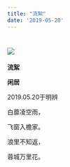 ```yaml
---
title: "流絮"
date: '2019-05-20'
---
```

  #  ![](/images/heshui.jpg)
  
  **流絮**
  
  **闲居**
  
2019.05.20于明辨 

白蘼凌空雨， 

飞窗入檐家。 

浪里不知返，

蓉城万里花。 
